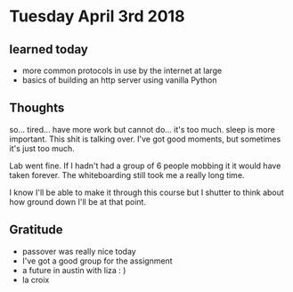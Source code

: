 # Tuesday April 3rd 2018

## learned today
* more common protocols in use by the internet at large
* basics of building an http server using vanilla Python

## Thoughts
so... tired... have more work but cannot do... it's too much. sleep is more important. This shit is talking over. I've got good moments, but sometimes it's just too much.

Lab went fine. If I hadn't had a group of 6 people mobbing it it would have taken forever. The whiteboarding still took me a really long time.

I know I'll be able to make it through this course but I shutter to think about how ground down I'll be at that point.

## Gratitude
* passover was really nice today
* I've got a good group for the assignment
* a future in austin with liza  : )
* la croix